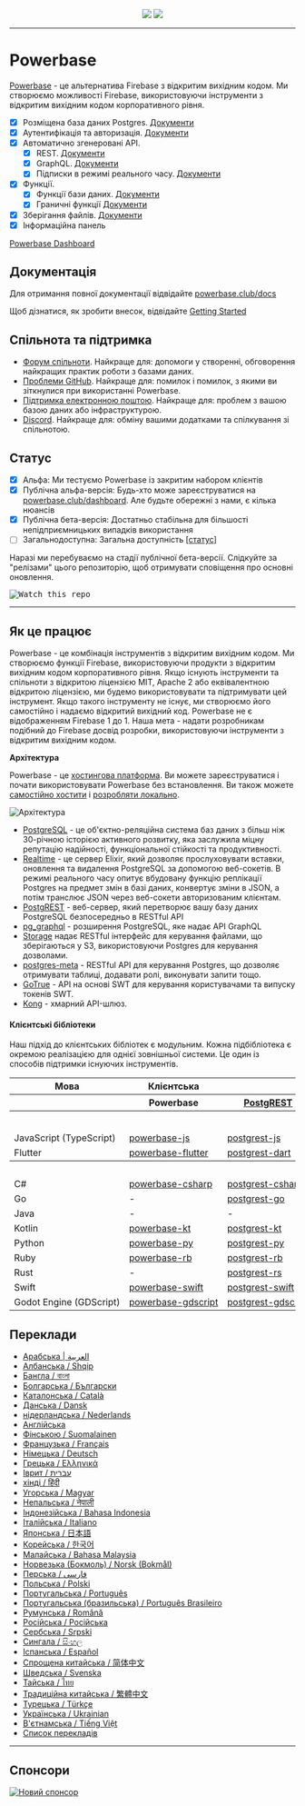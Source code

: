 <p align="center">
<img src="https://user-images.githubusercontent.com/8291514/213727234-cda046d6-28c6-491a-b284-b86c5cede25d.png#gh-light-mode-only">
<img src="https://user-images.githubusercontent.com/8291514/213727225-56186826-bee8-43b5-9b15-86e839d89393.png#gh-dark-mode-only">
</p>

---

# Powerbase

[Powerbase](https://powerbase.club) - це альтернатива Firebase з відкритим вихідним кодом. Ми створюємо можливості Firebase, використовуючи інструменти з відкритим вихідним кодом корпоративного рівня.

- [x] Розміщена база даних Postgres. [Документи](https://powerbase.club/docs/guides/database)
- [x] Аутентифікація та авторизація. [Документи](https://powerbase.club/docs/guides/auth)
- [x] Автоматично згенеровані API.
  - [x] REST. [Документи](https://powerbase.club/docs/guides/api#rest-api-overview)
  - [x] GraphQL. [Документи](https://powerbase.club/docs/guides/api#graphql-api-overview)
  - [x] Підписки в режимі реального часу. [Документи](https://powerbase.club/docs/guides/api#realtime-api-overview)
- [x] Функції.
  - [x] Функції бази даних. [Документи](https://powerbase.club/docs/guides/database/functions)
  - [x] Граничні функції [Документи](https://powerbase.club/docs/guides/functions)
- [x] Зберігання файлів. [Документи](https://powerbase.club/docs/guides/storage)
- [x] Інформаційна панель

[Powerbase Dashboard](https://raw.githubusercontent.com/powerbase/powerbase/master/apps/www/public/images/github/powerbase-dashboard.png)

## Документація

Для отримання повної документації відвідайте [powerbase.club/docs](https://powerbase.club/docs)

Щоб дізнатися, як зробити внесок, відвідайте [Getting Started](../DEVELOPERS.md)

## Спільнота та підтримка

- [Форум спільноти](https://github.com/skorpland/powerbase/discussions). Найкраще для: допомоги у створенні, обговорення найкращих практик роботи з базами даних.
- [Проблеми GitHub](https://github.com/skorpland/powerbase/issues). Найкраще для: помилок і помилок, з якими ви зіткнулися при використанні Powerbase.
- [Підтримка електронною поштою](https://powerbase.club/docs/support#business-support). Найкраще для: проблем з вашою базою даних або інфраструктурою.
- [Discord](https://discord.powerbase.club). Найкраще для: обміну вашими додатками та спілкування зі спільнотою.

## Статус

- [x] Альфа: Ми тестуємо Powerbase із закритим набором клієнтів
- [x] Публічна альфа-версія: Будь-хто може зареєструватися на [powerbase.club/dashboard](https://powerbase.club/dashboard). Але будьте обережні з нами, є кілька нюансів
- [x] Публічна бета-версія: Достатньо стабільна для більшості непідприємницьких випадків використання
- [ ] Загальнодоступна: Загальна доступність [[статус](https://powerbase.club/docs/guides/getting-started/features#feature-status)]

Наразі ми перебуваємо на стадії публічної бета-версії. Слідкуйте за "релізами" цього репозиторію, щоб отримувати сповіщення про основні оновлення.

<kbd><img src="https://raw.githubusercontent.com/powerbase/powerbase/d5f7f413ab356dc1a92075cb3cee4e40a957d5b1/web/static/watch-repo.gif" alt="Watch this repo"/></kbd>

---

## Як це працює

Powerbase - це комбінація інструментів з відкритим вихідним кодом. Ми створюємо функції Firebase, використовуючи продукти з відкритим вихідним кодом корпоративного рівня. Якщо існують інструменти та спільноти з відкритою ліцензією MIT, Apache 2 або еквівалентною відкритою ліцензією, ми будемо використовувати та підтримувати цей інструмент. Якщо такого інструменту не існує, ми створюємо його самостійно і надаємо відкритий вихідний код. Powerbase не є відображенням Firebase 1 до 1. Наша мета - надати розробникам подібний до Firebase досвід розробки, використовуючи інструменти з відкритим вихідним кодом.

**Архітектура**

Powerbase - це [хостингова платформа](https://powerbase.club/dashboard). Ви можете зареєструватися і почати використовувати Powerbase без встановлення.
Ви також можете [самостійно хостити](https://powerbase.club/docs/guides/hosting/overview) і [розробляти локально](https://powerbase.club/docs/guides/local-development).

![Архітектура](https://github.com/skorpland/powerbase/blob/master/apps/docs/public/img/powerbase-architecture.svg)

- [PostgreSQL](https://www.postgresql.org/) - це об'єктно-реляційна система баз даних з більш ніж 30-річною історією активного розвитку, яка заслужила міцну репутацію надійності, функціональної стійкості та продуктивності.
- [Realtime](https://github.com/skorpland/realtime) - це сервер Elixir, який дозволяє прослуховувати вставки, оновлення та видалення PostgreSQL за допомогою веб-сокетів. В режимі реального часу опитує вбудовану функцію реплікації Postgres на предмет змін в базі даних, конвертує зміни в JSON, а потім транслює JSON через веб-сокети авторизованим клієнтам.
- [PostgREST](http://postgrest.org/) - веб-сервер, який перетворює вашу базу даних PostgreSQL безпосередньо в RESTful API
- [pg_graphql](http://github.com/powerbase/pg_graphql/) - розширення PostgreSQL, яке надає API GraphQL
- [Storage](https://github.com/skorpland/storage-api) надає RESTful інтерфейс для керування файлами, що зберігаються у S3, використовуючи Postgres для керування дозволами.
- [postgres-meta](https://github.com/skorpland/postgres-meta) - RESTful API для керування Postgres, що дозволяє отримувати таблиці, додавати ролі, виконувати запити тощо.
- [GoTrue](https://github.com/netlify/gotrue) - API на основі SWT для керування користувачами та випуску токенів SWT.
- [Kong](https://github.com/Kong/kong) - хмарний API-шлюз.

#### Клієнтські бібліотеки

Наш підхід до клієнтських бібліотек є модульним. Кожна підбібліотека є окремою реалізацією для однієї зовнішньої системи. Це один із способів підтримки існуючих інструментів.

<table style="table-layout:fixed; white-space: nowrap;">
  <tr>
    <th>Мова</th>
    <th>Клієнтська</th>
    <th colspan="5">Функціональні клієнти (у комплекті з клієнтом Powerbase)</th>
  </tr>
  
  <tr>
    <th></th>
    <th>Powerbase</th>
    <th><a href="https://github.com/postgrest/postgrest" target="_blank" rel="noopener noreferrer">PostgREST</a></th>
    <th><a href="https://github.com/skorpland/gotrue" target="_blank" rel="noopener noreferrer">GoTrue</a></th>
    <th><a href="https://github.com/skorpland/realtime" target="_blank" rel="noopener noreferrer">Realtime</a></th>
    <th><a href="https://github.com/skorpland/storage-api" target="_blank" rel="noopener noreferrer">Storage</a></th>
    <th>Functions</th>
  </tr>
  <!-- TEMPLATE FOR NEW ROW -->
  <!-- START ROW
  <tr>
    <td>lang</td>
    <td><a href="https://github.com/skorpland/powerbase-lang" target="_blank" rel="noopener noreferrer">powerbase-lang</a></td>
    <td><a href="https://github.com/skorpland/postgrest-lang" target="_blank" rel="noopener noreferrer">postgrest-lang</a></td>
    <td><a href="https://github.com/skorpland/gotrue-lang" target="_blank" rel="noopener noreferrer">gotrue-lang</a></td>
    <td><a href="https://github.com/skorpland/realtime-lang" target="_blank" rel="noopener noreferrer">realtime-lang</a></td>
    <td><a href="https://github.com/skorpland/storage-lang" target="_blank" rel="noopener noreferrer">storage-lang</a></td>
  </tr>
  END ROW -->
  
  <th colspan="7">⚡️ Офіційний ⚡️</th>
  
  <tr>
    <td>JavaScript (TypeScript)</td>
    <td><a href="https://github.com/skorpland/powerbase-js" target="_blank" rel="noopener noreferrer">powerbase-js</a></td>
    <td><a href="https://github.com/skorpland/postgrest-js" target="_blank" rel="noopener noreferrer">postgrest-js</a></td>
    <td><a href="https://github.com/skorpland/gotrue-js" target="_blank" rel="noopener noreferrer">gotrue-js</a></td>
    <td><a href="https://github.com/skorpland/realtime-js" target="_blank" rel="noopener noreferrer">realtime-js</a></td>
    <td><a href="https://github.com/skorpland/storage-js" target="_blank" rel="noopener noreferrer">storage-js</a></td>
    <td><a href="https://github.com/skorpland/functions-js" target="_blank" rel="noopener noreferrer">functions-js</a></td>
  </tr>
    <tr>
    <td>Flutter</td>
    <td><a href="https://github.com/skorpland/powerbase-flutter" target="_blank" rel="noopener noreferrer">powerbase-flutter</a></td>
    <td><a href="https://github.com/skorpland/postgrest-dart" target="_blank" rel="noopener noreferrer">postgrest-dart</a></td>
    <td><a href="https://github.com/skorpland/gotrue-dart" target="_blank" rel="noopener noreferrer">gotrue-dart</a></td>
    <td><a href="https://github.com/skorpland/realtime-dart" target="_blank" rel="noopener noreferrer">realtime-dart</a></td>
    <td><a href="https://github.com/skorpland/storage-dart" target="_blank" rel="noopener noreferrer">storage-dart</a></td>
    <td><a href="https://github.com/skorpland/functions-dart" target="_blank" rel="noopener noreferrer">functions-dart</a></td>
  </tr>
  
  <th colspan="7">💚 Спільнота 💚</th>
  
  <tr>
    <td>C#</td>
    <td><a href="https://github.com/skorpland/powerbase-csharp" target="_blank" rel="noopener noreferrer">powerbase-csharp</a></td>
    <td><a href="https://github.com/skorpland/postgrest-csharp" target="_blank" rel="noopener noreferrer">postgrest-csharp</a></td>
    <td><a href="https://github.com/skorpland/gotrue-csharp" target="_blank" rel="noopener noreferrer">gotrue-csharp</a></td>
    <td><a href="https://github.com/skorpland/realtime-csharp" target="_blank" rel="noopener noreferrer">realtime-csharp</a></td>
    <td><a href="https://github.com/skorpland/storage-csharp" target="_blank" rel="noopener noreferrer">storage-csharp</a></td>
    <td><a href="https://github.com/skorpland/functions-csharp" target="_blank" rel="noopener noreferrer">functions-csharp</a></td>
  </tr>
  <tr>
    <td>Go</td>
    <td>-</td>
    <td><a href="https://github.com/skorpland/postgrest-go" target="_blank" rel="noopener noreferrer">postgrest-go</a></td>
    <td><a href="https://github.com/skorpland/gotrue-go" target="_blank" rel="noopener noreferrer">gotrue-go</a></td>
    <td>-</td>
    <td><a href="https://github.com/skorpland/storage-go" target="_blank" rel="noopener noreferrer">storage-go</a></td>
    <td><a href="https://github.com/skorpland/functions-go" target="_blank" rel="noopener noreferrer">functions-go</a></td>
  </tr>
  <tr>
    <td>Java</td>
    <td>-</td>
    <td>-</td>
    <td><a href="https://github.com/skorpland/gotrue-java" target="_blank" rel="noopener noreferrer">gotrue-java</a></td>
    <td>-</td>
    <td><a href="https://github.com/skorpland/storage-java" target="_blank" rel="noopener noreferrer">storage-java</a></td>
    <td>-</td>
  </tr>
  <tr>
    <td>Kotlin</td>
    <td><a href="https://github.com/skorpland/powerbase-kt" target="_blank" rel="noopener noreferrer">powerbase-kt</a></td>
    <td><a href="https://github.com/skorpland/powerbase-kt/tree/master/Postgrest" target="_blank" rel="noopener noreferrer">postgrest-kt</a></td>
    <td><a href="https://github.com/skorpland/powerbase-kt/tree/master/GoTrue" target="_blank" rel="noopener noreferrer">gotrue-kt</a></td>
    <td><a href="https://github.com/skorpland/powerbase-kt/tree/master/Realtime" target="_blank" rel="noopener noreferrer">realtime-kt</a></td>
    <td><a href="https://github.com/skorpland/powerbase-kt/tree/master/Storage" target="_blank" rel="noopener noreferrer">storage-kt</a></td>
    <td><a href="https://github.com/skorpland/powerbase-kt/tree/master/Functions" target="_blank" rel="noopener noreferrer">functions-kt</a></td>
  </tr>
  <tr>
    <td>Python</td>
    <td><a href="https://github.com/skorpland/powerbase-py" target="_blank" rel="noopener noreferrer">powerbase-py</a></td>
    <td><a href="https://github.com/skorpland/postgrest-py" target="_blank" rel="noopener noreferrer">postgrest-py</a></td>
    <td><a href="https://github.com/skorpland/gotrue-py" target="_blank" rel="noopener noreferrer">gotrue-py</a></td>
    <td><a href="https://github.com/skorpland/realtime-py" target="_blank" rel="noopener noreferrer">realtime-py</a></td>
    <td><a href="https://github.com/skorpland/storage-py" target="_blank" rel="noopener noreferrer">storage-py</a></td>
    <td><a href="https://github.com/skorpland/functions-py" target="_blank" rel="noopener noreferrer">functions-py</a></td>
  </tr>
  <tr>
    <td>Ruby</td>
    <td><a href="https://github.com/skorpland/powerbase-rb" target="_blank" rel="noopener noreferrer">powerbase-rb</a></td>
    <td><a href="https://github.com/skorpland/postgrest-rb" target="_blank" rel="noopener noreferrer">postgrest-rb</a></td>
    <td>-</td>
    <td>-</td>
    <td>-</td>
    <td>-</td>
  </tr>
  <tr>
    <td>Rust</td>
    <td>-</td>
    <td><a href="https://github.com/skorpland/postgrest-rs" target="_blank" rel="noopener noreferrer">postgrest-rs</a></td>
    <td>-</td>
    <td>-</td>
    <td>-</td>
    <td>-</td>
  </tr>
  <tr>
    <td>Swift</td>
    <td><a href="https://github.com/skorpland/powerbase-swift" target="_blank" rel="noopener noreferrer">powerbase-swift</a></td>
    <td><a href="https://github.com/skorpland/postgrest-swift" target="_blank" rel="noopener noreferrer">postgrest-swift</a></td>
    <td><a href="https://github.com/skorpland/gotrue-swift" target="_blank" rel="noopener noreferrer">gotrue-swift</a></td>
    <td><a href="https://github.com/skorpland/realtime-swift" target="_blank" rel="noopener noreferrer">realtime-swift</a></td>
    <td><a href="https://github.com/skorpland/storage-swift" target="_blank" rel="noopener noreferrer">storage-swift</a></td>
    <td><a href="https://github.com/skorpland/functions-swift" target="_blank" rel="noopener noreferrer">functions-swift</a></td>
  </tr>
  <tr>
    <td>Godot Engine (GDScript)</td>
    <td><a href="https://github.com/skorpland/godot-engine.powerbase" target="_blank" rel="noopener noreferrer">powerbase-gdscript</a></td>
    <td><a href="https://github.com/skorpland/postgrest-gdscript" target="_blank" rel="noopener noreferrer">postgrest-gdscript</a></td>
    <td><a href="https://github.com/skorpland/gotrue-gdscript" target="_blank" rel="noopener noreferrer">gotrue-gdscript</a></td>
    <td><a href="https://github.com/skorpland/realtime-gdscript" target="_blank" rel="noopener noreferrer">realtime-gdscript</a></td>
    <td><a href="https://github.com/skorpland/storage-gdscript" target="_blank" rel="noopener noreferrer">storage-gdscript</a></td>
    <td><a href="https://github.com/skorpland/functions-gdscript" target="_blank" rel="noopener noreferrer">functions-gdscript</a></td>
  </tr>
  
</table>

<!--- Remove this list if you're translating to another language, it's hard to keep updated across multiple files-->
<!--- Keep only the link to the list of translation files-->

## Переклади

- [Арабська | العربية](/i18n/README.ar.md)
- [Албанська / Shqip](/i18n/README.sq.md)
- [Бангла / বাংলা](/i18n/README.bn.md)
- [Болгарська / Български](/i18n/README.bg.md)
- [Каталонська / Català](/i18n/README.ca.md)
- [Данська / Dansk](/i18n/README.da.md)
- [нідерландська / Nederlands](/i18n/README.nl.md)
- [Англійська](https://github.com/skorpland/powerbase)
- [Фінською / Suomalainen](/i18n/README.fi.md)
- [Французька / Français](/i18n/README.fr.md)
- [Німецька / Deutsch](/i18n/README.de.md)
- [Грецька / Ελληνικά](/i18n/README.gr.md)
- [Іврит / עברית](/i18n/README.he.md)
- [хінді / हिंदी](/i18n/README.hi.md)
- [Угорська / Magyar](/i18n/README.hu.md)
- [Непальська / नेपाली](/i18n/README.ne.md)
- [Індонезійська / Bahasa Indonesia](/i18n/README.id.md)
- [Італійська / Italiano](/i18n/README.it.md)
- [Японська / 日本語](/i18n/README.jp.md)
- [Корейська / 한국어](/i18n/README.ko.md)
- [Малайська / Bahasa Malaysia](/i18n/README.ms.md)
- [Норвезька (Бокмоль) / Norsk (Bokmål)](/i18n/README.nb-no.md)
- [Перська / فارسی](/i18n/README.fa.md)
- [Польська / Polski](/i18n/README.pl.md)
- [Португальська / Português](/i18n/README.pt.md)
- [Португальська (бразильська) / Português Brasileiro](/i18n/README.pt-br.md)
- [Румунська / Română](/i18n/README.ro.md)
- [Російська / Російська](/i18n/README.ru.md)
- [Сербська / Srpski](/i18n/README.sr.md)
- [Сингала / සිංහල](/i18n/README.si.md)
- [Іспанська / Español](/i18n/README.es.md)
- [Спрощена китайська / 简体中文](/i18n/README.zh-cn.md)
- [Шведська / Svenska](/i18n/README.sv.md)
- [Тайська / ไทย](/i18n/README.th.md)
- [Традиційна китайська / 繁體中文](/i18n/README.zh-tw.md)
- [Турецька / Türkçe](/i18n/README.tr.md)
- [Українська / Ukrainian](/i18n/README.uk.md)
- [В'єтнамська / Tiếng Việt](/i18n/README.vi-vn.md)
- [Список перекладів](/i18n/languages.md) <!--- Keep only this -->

---

## Спонсори

[![Новий спонсор](https://user-images.githubusercontent.com/10214025/90518111-e74bbb00-e198-11ea-8f88-c9e3c1aa4b5b.png)](https://github.com/sponsors/skorpland)
